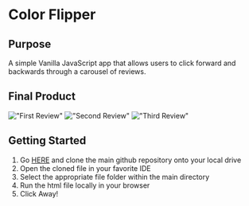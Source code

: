 # Color Flipper

## Purpose

A simple Vanilla JavaScript app that allows users to click forward and backwards through a carousel of reviews.

## Final Product

!["First Review"]([https://github.com/hopeVaughn/reviews/blob/main/reviews-01.png](https://github.com/hopeVaughn/simple-vanilla-js-projects/blob/main/reviews/reviews-01.png))
!["Second Review"]([https://github.com/hopeVaughn/reviews/blob/main/reviews-02.png](https://github.com/hopeVaughn/simple-vanilla-js-projects/blob/main/reviews/reviews-02.png))
!["Third Review"]([https://github.com/hopeVaughn/reviews/blob/main/reviews-03.png](https://github.com/hopeVaughn/simple-vanilla-js-projects/blob/main/reviews/reviews-03.png))

## Getting Started

1. Go [HERE](https://github.com/hopeVaughn/simple-vanilla-js-projects) and clone the main github repository onto your local drive
2. Open the cloned file in your favorite IDE
3. Select the appropriate file folder within the main directory
4. Run the html file locally in your browser
5. Click Away!
